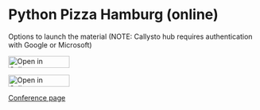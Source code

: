 # Python Pizza Hamburg (online)

Options to launch the material (NOTE: Callysto hub requires authentication with Google or Microsoft)

<a href="ttps://mybinder.org/v2/gh/lfunderburk/lauras-presentations/HEAD?filepath=PythonPizzaHamburg2020%2FPythonPizzaNYE2020.ipynb" target="_blank"><img src="https://mybinder.org/badge_logo.svg" width="123" height="24" alt="Open in Callysto"/></a> 

<a href="https://tinyurl.com/y8ypqpsj" target="_blank"><img src="https://raw.githubusercontent.com/callysto/curriculum-notebooks/master/open-in-callysto-button.svg?sanitize=true" width="123" height="24" alt="Open in Callysto"/></a> 



[Conference page](https://hamburg.python.pizza/)

